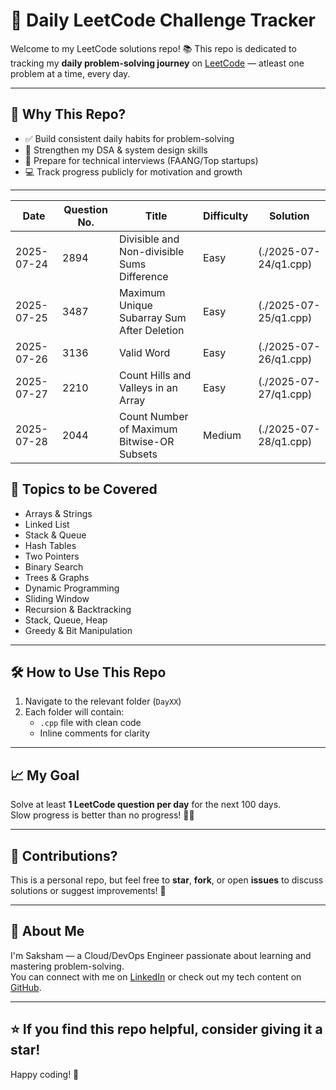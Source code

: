 # 🚀 Daily LeetCode Challenge Tracker

Welcome to my LeetCode solutions repo! 📚 This repo is dedicated to tracking my **daily problem-solving journey** on [LeetCode](https://leetcode.com/u/isakshamgupta/) — atleast one problem at a time, every day.

---

## 📌 Why This Repo?

- ✅ Build consistent daily habits for problem-solving
- 🧠 Strengthen my DSA & system design skills
- 💼 Prepare for technical interviews (FAANG/Top startups)
- 💻 Track progress publicly for motivation and growth

---
| Date       | Question No. | Title                                         | Difficulty | Solution                |
|------------|--------------|-----------------------------------------------|------------|-------------------------|
| 2025-07-24 | 2894         | Divisible and Non-divisible Sums Difference   | Easy       | (./2025-07-24/q1.cpp)   |
| 2025-07-25 | 3487         | Maximum Unique Subarray Sum After Deletion    | Easy       | (./2025-07-25/q1.cpp)   |
| 2025-07-26 | 3136         | Valid Word                                    | Easy       | (./2025-07-26/q1.cpp)   |
| 2025-07-27 | 2210         | Count Hills and Valleys in an Array           | Easy       | (./2025-07-27/q1.cpp)   |
| 2025-07-28 | 2044         | Count Number of Maximum Bitwise-OR Subsets    | Medium     | (./2025-07-28/q1.cpp)   |
## 🧠 Topics to be Covered

- Arrays & Strings  
- Linked List
- Stack & Queue
- Hash Tables  
- Two Pointers  
- Binary Search  
- Trees & Graphs  
- Dynamic Programming  
- Sliding Window  
- Recursion & Backtracking  
- Stack, Queue, Heap  
- Greedy & Bit Manipulation

---

## 🛠️ How to Use This Repo

1. Navigate to the relevant folder (`DayXX`)
2. Each folder will contain:
   - `.cpp` file with clean code
   - Inline comments for clarity

---

## 📈 My Goal

Solve at least **1 LeetCode question per day** for the next 100 days.  
Slow progress is better than no progress! 🧗‍♂️

---

## 🧩 Contributions?

This is a personal repo, but feel free to **star**, **fork**, or open **issues** to discuss solutions or suggest improvements! 🙌

---

## 💼 About Me

I'm Saksham — a Cloud/DevOps Engineer passionate about learning and mastering problem-solving.  
You can connect with me on [LinkedIn](https://www.linkedin.com/in/isakshamgupta/) or check out my tech content on [GitHub](https://github.com/isakshamgupta).

---

## ⭐️ If you find this repo helpful, consider giving it a star!

Happy coding! 🚀  
